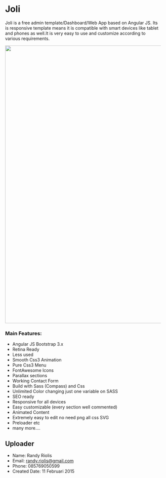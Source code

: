 # Joli
Joli is a free admin template/Dashboard/Web App based on Angular JS. Its is responsive template means it is compatible with smart devices like tablet and phones as well.It is very easy to use and customize according to various requirements. 

<img src="https://raw.github.com/r4nd1/template-cpanel-joli/master/screenshot.jpg" width="900">

### Main Features:
* Angular JS Bootstrap 3.x
* Retina Ready
* Less used
* Smooth Css3 Animation
* Pure Css3 Menu
* FontAwesome Icons
* Parallax sections
* Working Contact Form
* Build with Sass (Compass) and Css
* Unlimited Color changing just one variable on SASS
* SEO ready
* Responsive for all devices
* Easy customizable (every section well commented)
* Animated Content
* Extremely easy to edit no need png all css SVG
* Preloader etc
* many more….

## Uploader
* Name: Randy Riolis
* Email: randy.riolis@gmail.com
* Phone: 085769050599
* Created Date: 11 Februari 2015